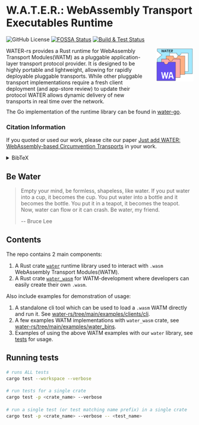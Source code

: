 # W.A.T.E.R.: WebAssembly Transport Executables Runtime
![GitHub License](https://img.shields.io/github/license/erikziyunchi/water-rs?label=License)
[![FOSSA Status](https://app.fossa.com/api/projects/git%2Bgithub.com%2Ferikziyunchi%2Fwater-rs.svg?type=shield&issueType=license)](https://app.fossa.com/projects/git%2Bgithub.com%2Ferikziyunchi%2Fwater-rs?ref=badge_shield&issueType=license) [![Build & Test Status](https://github.com/erikziyunchi/WASMable-Transport/actions/workflows/rust.yml/badge.svg?branch=main)](https://github.com/erikziyunchi/WASMable-Transport/actions/workflows/rust.yml)

<div style="width: 100%; height = 160px">
    <div style="width: 75%; height: 150px; float: left;"> 
        WATER-rs provides a Rust runtime for WebAssembly Transport Modules(WATM) as a pluggable application-layer transport protocol provider. It is designed to be highly portable and lightweight, allowing for rapidly deployable pluggable transports. While other pluggable transport implementations require a fresh client deployment (and app-store review) to update their protocol WATER allows dynamic delivery of new transports in real time over the network.<br />
        <br />
    </div>
    <div style="margin-left: 80%; height: 150px;"> 
        <img src=".github/assets/logo_v0.svg" alt="WATER wasm transport" align="right">
    </div>
</div>

The Go implementation of the runtime library can be found in [water-go](https://github.com/gaukas/water). 

### Citation Information

If you quoted or used our work, please cite our paper [Just add WATER: WebAssembly-based Circumvention Transports](https://arxiv.org/pdf/2312.00163.pdf) in your work.

<details>
  <summary>BibTeX</summary>
    
  ```bibtex
  @misc{chi2023just,
    title={Just add WATER: WebAssembly-based Circumvention Transports}, 
    author={Erik Chi and Gaukas Wang and J. Alex Halderman and Eric Wustrow and Jack Wampler},
    year={2023},
    eprint={2312.00163},
    archivePrefix={arXiv},
    primaryClass={cs.CR}
  }
  ```
</details>

## Be Water

> Empty your mind, be formless, shapeless, like water. If you put water into a cup, it becomes the cup. You put water into a bottle and it becomes the bottle. You put it in a teapot, it becomes the teapot. Now, water can flow or it can crash. Be water, my friend.
>
> -- Bruce Lee

## Contents

The repo contains 2 main components:
1. A Rust crate [`water`](https://github.com/erikziyunchi/water-rs/tree/main/crates/water) runtime library used to interact with `.wasm` WebAssembly Transport Modules(WATM).
2. A Rust crate [`water_wasm`](https://github.com/erikziyunchi/water-rs/tree/main/crates/wasm) for WATM-development where developers can easily create their own `.wasm`.

Also include examples for demonstration of usage:
1. A standalone cli tool which can be used to load a `.wasm` WATM directly and run it. See [water-rs/tree/main/examples/clients/cli](https://github.com/erikziyunchi/water-rs/tree/main/examples/clients/cli).
2. A few examples WATM implementations with `water_wasm` crate, see [water-rs/tree/main/examples/water_bins](https://github.com/erikziyunchi/water-rs/tree/main/examples/water_bins).
3. Examples of using the above WATM examples with our `water` library, see [tests](https://github.com/erikziyunchi/water-rs/tree/main/tests/tests) for usage.

## Running tests

```sh
# runs ALL tests
cargo test --workspace --verbose

# run tests for a single crate
cargo test -p <crate_name> --verbose

# run a single test (or test matching name prefix) in a single crate
cargo test -p <crate_name> --verbose -- <test_name>
```
